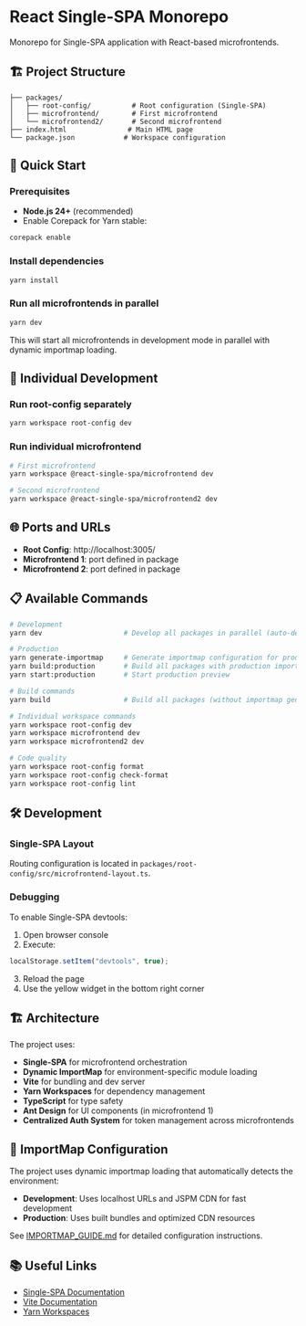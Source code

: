 # React Single-SPA Monorepo

Monorepo for Single-SPA application with React-based microfrontends.

## 🏗️ Project Structure

```
├── packages/
│   ├── root-config/          # Root configuration (Single-SPA)
│   ├── microfrontend/        # First microfrontend
│   └── microfrontend2/       # Second microfrontend
├── index.html               # Main HTML page
└── package.json            # Workspace configuration
```

## 🚀 Quick Start

### Prerequisites

- **Node.js 24+** (recommended)
- Enable Corepack for Yarn stable:

```bash
corepack enable
```

### Install dependencies

```bash
yarn install
```

### Run all microfrontends in parallel

```bash
yarn dev
```

This will start all microfrontends in development mode in parallel with dynamic importmap loading.

## 🔧 Individual Development

### Run root-config separately

```bash
yarn workspace root-config dev
```

### Run individual microfrontend

```bash
# First microfrontend
yarn workspace @react-single-spa/microfrontend dev

# Second microfrontend
yarn workspace @react-single-spa/microfrontend2 dev
```

## 🌐 Ports and URLs

- **Root Config**: http://localhost:3005/
- **Microfrontend 1**: port defined in package
- **Microfrontend 2**: port defined in package

## 📋 Available Commands

```bash
# Development
yarn dev                    # Develop all packages in parallel (auto-detects localhost)

# Production
yarn generate-importmap     # Generate importmap configuration for production
yarn build:production       # Build all packages with production importmap
yarn start:production       # Start production preview

# Build commands
yarn build                  # Build all packages (without importmap generation)

# Individual workspace commands
yarn workspace root-config dev
yarn workspace microfrontend dev
yarn workspace microfrontend2 dev

# Code quality
yarn workspace root-config format
yarn workspace root-config check-format
yarn workspace root-config lint
```

## 🛠️ Development

### Single-SPA Layout

Routing configuration is located in `packages/root-config/src/microfrontend-layout.ts`.

### Debugging

To enable Single-SPA devtools:

1. Open browser console
2. Execute:

```js
localStorage.setItem("devtools", true);
```

3. Reload the page
4. Use the yellow widget in the bottom right corner

## 🏗️ Architecture

The project uses:

- **Single-SPA** for microfrontend orchestration
- **Dynamic ImportMap** for environment-specific module loading
- **Vite** for bundling and dev server
- **Yarn Workspaces** for dependency management
- **TypeScript** for type safety
- **Ant Design** for UI components (in microfrontend 1)
- **Centralized Auth System** for token management across microfrontends

## 🔧 ImportMap Configuration

The project uses dynamic importmap loading that automatically detects the environment:

- **Development**: Uses localhost URLs and JSPM CDN for fast development
- **Production**: Uses built bundles and optimized CDN resources

See [IMPORTMAP_GUIDE.md](./IMPORTMAP_GUIDE.md) for detailed configuration instructions.

## 📚 Useful Links

- [Single-SPA Documentation](https://single-spa.js.org/)
- [Vite Documentation](https://vitejs.dev/)
- [Yarn Workspaces](https://yarnpkg.com/features/workspaces)
